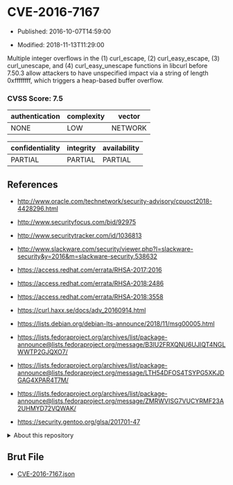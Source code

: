 # CVE-2016-7167

- Published: 2016-10-07T14:59:00

- Modified: 2018-11-13T11:29:00

Multiple integer overflows in the (1) curl_escape, (2) curl_easy_escape, (3) curl_unescape, and (4) curl_easy_unescape functions in libcurl before 7.50.3 allow attackers to have unspecified impact via a string of length 0xffffffff, which triggers a heap-based buffer overflow.

### CVSS Score: **7.5**

| authentication | complexity | vector |
| --- | --- | --- |
| NONE | LOW | NETWORK |

| confidentiality | integrity | availability |
| --- | --- | --- |
| PARTIAL | PARTIAL | PARTIAL |

## References

* http://www.oracle.com/technetwork/security-advisory/cpuoct2018-4428296.html

* http://www.securityfocus.com/bid/92975

* http://www.securitytracker.com/id/1036813

* http://www.slackware.com/security/viewer.php?l=slackware-security&y=2016&m=slackware-security.538632

* https://access.redhat.com/errata/RHSA-2017:2016

* https://access.redhat.com/errata/RHSA-2018:2486

* https://access.redhat.com/errata/RHSA-2018:3558

* https://curl.haxx.se/docs/adv_20160914.html

* https://lists.debian.org/debian-lts-announce/2018/11/msg00005.html

* https://lists.fedoraproject.org/archives/list/package-announce@lists.fedoraproject.org/message/B3IU2FRXQNU6UJIQT4NGLWWTP2GJQXO7/

* https://lists.fedoraproject.org/archives/list/package-announce@lists.fedoraproject.org/message/LTH54DFOS4TSYPG5XKJDGAG4XPAR4T7M/

* https://lists.fedoraproject.org/archives/list/package-announce@lists.fedoraproject.org/message/ZMRWVISG7VUCYRMF23A2UHMYD72VQWAK/

* https://security.gentoo.org/glsa/201701-47

<details>
<summary>About this repository</summary> 

  This repository is part of the project [Live Hack CVE](https://github.com/Live-Hack-CVE). Main website can be found [www.live-hack.org](https://www.live-hack.org) 
  
  Made by [Sn0wAlice](https://github.com/Sn0wAlice) for the people that care about security and need to have a feed of the latest CVEs. Hope you enjoy it, don't forget to star the repo and follow me on [Twitter](https://twitter.com/Sn0wAlice) and [Github](https://github.com/Sn0wAlice). And that is my [personnal website](https://www.alice-snow.me/)

  - [Home Page](https://github.com/Live-Hack-CVE)
  - [Framework](https://github.com/Live-Hack-CVE/cve-framework)
  - [CVE database](https://github.com/Live-Hack-CVE/full_database)
  - [Changelog](https://github.com/Live-Hack-CVE/Changelog)
</details>

## Brut File

* [CVE-2016-7167.json](https://raw.githubusercontent.com/Live-Hack-CVE/full_database/main/cves/2016/CVE-2016-7167.json)

